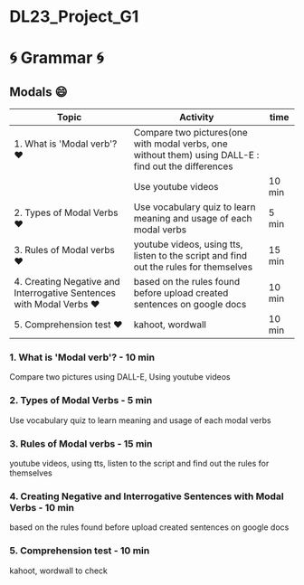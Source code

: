 # DL23_Project_G1
# :cyclone: Grammar :cyclone:
## Modals :smile:

| Topic | Activity | time |
| ----------- | ----------- | ----------- |
| 1. What is 'Modal verb'? :heart: | Compare two pictures(one with modal verbs, one without them) using DALL-E : find out the differences |  |
|  | Use youtube videos | 10 min |
| 2. Types of Modal Verbs :heart: | Use vocabulary quiz to learn meaning and usage of each modal verbs | 5 min |
| 3. Rules of Modal verbs :heart: | youtube videos, using tts, listen to the script and find out the rules for themselves | 15 min |
| 4. Creating Negative and Interrogative Sentences with Modal Verbs :heart: | based on the rules found before upload created sentences on google docs | 10 min |
| 5. Comprehension test :heart: | kahoot, wordwall | 10 min |





### 1. What is 'Modal verb'? - 10 min
Compare two pictures using DALL-E, Using youtube videos
### 2. Types of Modal Verbs - 5 min
Use vocabulary quiz to learn meaning and usage of each modal verbs
### 3. Rules of Modal verbs  - 15 min
youtube videos, using tts, listen to the script and find out the rules for themselves
### 4. Creating Negative and Interrogative Sentences with Modal Verbs  - 10 min
based on the rules found before upload created sentences on google docs
### 5. Comprehension test  - 10 min
kahoot, wordwall to check


